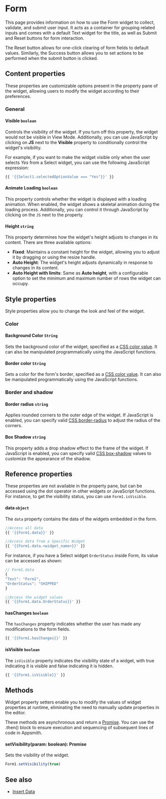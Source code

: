# Form

This page provides information on how to use the Form widget to collect, validate, and submit user input. It acts as a container for grouping related inputs and comes with a default Text widget for the title, as well as Submit and Reset buttons for form interaction. 

The Reset button allows for one-click clearing of form fields to default values. Similarly, the Success button allows you to set actions to be performed when the submit button is clicked. 

<VideoEmbed host="youtube" videoId="UgpQ0ZOnzdg" title="How to use Form Widget" caption="How to use Form Widget"/>

## Content properties


These properties are customizable options present in the property pane of the widget, allowing users to modify the widget according to their preferences.

### General

#### Visible `boolean`

 

Controls the visibility of the widget. If you turn off this property, the widget would not be visible in View Mode. Additionally, you can use JavaScript by clicking on **JS** next to the **Visible** property to conditionally control the widget's visibility.

For example, if you want to make the widget visible only when the user selects _Yes_ from a Select widget, you can use the following JavaScript expression: 
```js
{{ '{{Select1.selectedOptionValue === "Yes"}}' }}
```






#### Animate Loading `boolean`


 

This property controls whether the widget is displayed with a loading animation. When enabled, the widget shows a skeletal animation during the loading process. Additionally, you can control it through JavaScript by clicking on the <code>JS</code> next to the property.



#### Height `string`


 

This property determines how the widget's height adjusts to changes in its content. There are three available options:


* **Fixed**: Maintains a constant height for the widget, allowing you to adjust it by dragging or using the resize handle.
* **Auto Height**: The widget's height adjusts dynamically in response to changes in its content.
* **Auto Height with limits**: Same as **Auto height**, with a configurable option to set the minimum and maximum number of rows the widget can occupy.





## Style properties
Style properties allow you to change the look and feel of the widget.

### Color

#### Background Color `String`

 

Sets the background color of the widget, specified as a [CSS color value](https://developer.mozilla.org/en-US/docs/Web/CSS/color).  It can also be manipulated programmatically using the JavaScript functions.




#### Border color `String`

 

Sets a color for the form's border, specified as a [CSS color value](https://developer.mozilla.org/en-US/docs/Web/CSS/color).  It can also be manipulated programmatically using the JavaScript functions.




### Border and shadow

#### Border radius `string`

 

Applies rounded corners to the outer edge of the widget. If JavaScript is enabled, you can specify valid [CSS border-radius](https://developer.mozilla.org/en-US/docs/Web/CSS/border-radius) to adjust the radius of the corners.



#### Box Shadow `string`

 

This property adds a drop shadow effect to the frame of the widget. If JavaScript is enabled, you can specify valid [CSS box-shadow](https://developer.mozilla.org/en-US/docs/Web/CSS/box-shadow) values to customize the appearance of the shadow.



## Reference properties
These properties are not available in the property pane, but can be accessed using the dot operator in other widgets or JavaScript functions. For instance, to get the visibility status, you can use `Form1.isVisible`.



#### data `object`

 

The `data` property contains the data of the widgets embedded in the form. 


```js
//Access all data
{{ '{{Form1.data}}' }}

//Access data from a Specific Widget
{{ '{{Form1.data.<widget_name>}}' }}
```

For instance, if you have a Select widget `OrderStatus` inside Form, its value can be accessed as shown:

```js
// Form1.data
{
"Text": "Form1",
"OrderStatus": "SHIPPED"
}
```
```js
//Access the widget values
{{ '{{Form1.data.OrderStatus}}' }}
```




#### hasChanges `boolean`

 

The `hasChanges` property indicates whether the user has made any modifications to the form fields.


```js
{{ '{{Form1.hasChanges}}' }}
```


#### isVisible `boolean`

 

The `isVisible` property indicates the visibility state of a widget, with true indicating it is visible and false indicating it is hidden.


```js
{{ '{{Form1.isVisible}}' }}
```



## Methods

Widget property setters enable you to modify the values of widget properties at runtime, eliminating the need to manually update properties in the editor.

These methods are asynchronous and return a [Promise](/writing-code-in-studio/using-js-promises.md). You can use the .then() block to ensure execution and sequencing of subsequent lines of code in Appsmith.

#### setVisibility(param: boolean): Promise

 

Sets the visibility of the widget.



```js
Form1.setVisibility(true)
```



## See also
- [Insert Data](/build-apps/how-to-guides/insert-data)

